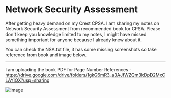 # Network Security Assessment
After getting heavy demand on my Crest CPSA. I am sharing my notes on Network Security Assessment from recommended book for CPSA. Please don't keep you knowledge limited to my notes, I might have missed something important for anyone because I already knew about it. 

You can check the NSA.txt file, it has some missing screenshots so take reference from book and image below.

----------------

I am uploading the book PDF for Page Number References - https://drive.google.com/drive/folders/1gkG6mR3_a3AJfWZQm3kDpD2MxCLAYlQX?usp=sharing



![image](https://github.com/ahrixia/Crest_CPSA/assets/35935843/8b4fbf6f-aadc-4651-97b5-9feec1a87fcc)
